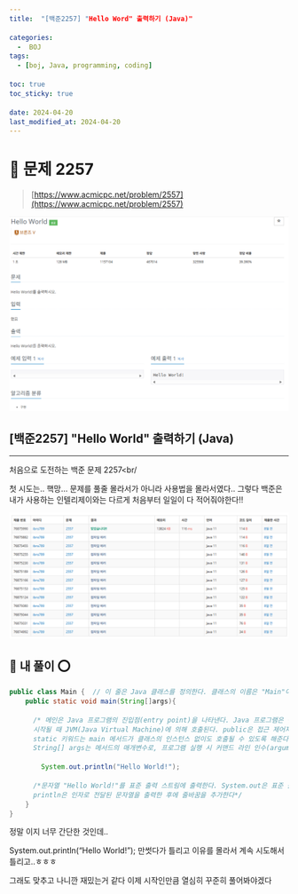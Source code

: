 ```yaml
---
title:  "[백준2257] "Hello Word" 출력하기 (Java)"

categories:
  -  BOJ
tags:
  - [boj, Java, programming, coding]

toc: true
toc_sticky: true

date: 2024-04-20
last_modified_at: 2024-04-20
---
```


# 🚀 문제 2257

> [https://www.acmicpc.net/problem/2557](https://www.acmicpc.net/problem/2557)

![백준2257](/assets/images/boj2257.png)

## [백준2257] "Hello World" 출력하기 (Java)

---

처음으로 도전하는 백준 문제 2257<br/

첫 시도는.. 핵망… 문제를 풀줄 몰라서가 아니라 사용법을 몰라서였다.. 그렇다 백준은 내가 사용하는 인텔리제이와는 다르게 처음부터 일일이 다 적어줘야한다!!

![백준2257_1](/assets/images/boj2257_1.PNG)

## 🚀 내 풀이 ⭕

```java
public class Main {  // 이 줄은 Java 클래스를 정의한다. 클래스의 이름은 "Main"이며, 파일명과 동일해야 한다. 클래스 이름은 대소문자를 구분하고,  클래스는 중괄호 {}로 둘러싸여 있다.
    public static void main(String[]args){
       
      /* 메인은 Java 프로그램의 진입점(entry point)을 나타낸다. Java 프로그램은 반드시 main 메서드로부터 시작해야 하고, main 메서드는 프로그램이 
      시작될 때 JVM(Java Virtual Machine)에 의해 호출된다. public은 접근 제어자로, main 메서드가 어디서든 접근할 수 있도록 한다. 
      static 키워드는 main 메서드가 클래스의 인스턴스 없이도 호출될 수 있도록 해준다. void는 main 메서드가 반환값이 없음을 나타낸다. 
      String[] args는 메서드의 매개변수로, 프로그램 실행 시 커맨드 라인 인수(arguments)를 전달할 수 있다*/
      
        System.out.println("Hello World!");

      /*문자열 "Hello World!"를 표준 출력 스트림에 출력한다. System.out은 표준 출력 스트림을 나타내며, 
      println은 인자로 전달된 문자열을 출력한 후에 줄바꿈을 추가한다*/
    }
}
```

정말 이지 너무 간단한 것인데.. <br/>

System.out.println(“Hello World!”); 만썻다가 틀리고 이유를 몰라서 계속 시도해서 틀리고..ㅎㅎㅎ <br/>

그래도 맞추고 나니깐 재밌는거 같다 이제 시작인만큼 열심히 꾸준히 풀어봐야겠다